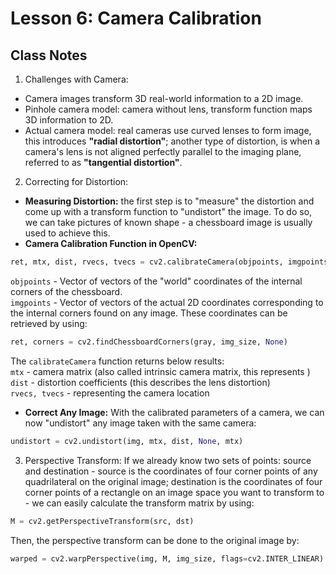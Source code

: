 # Lesson 6: Camera Calibration

## Class Notes

1. Challenges with Camera:
- Camera images transform 3D real-world information to a 2D image.
- Pinhole camera model: camera without lens, transform function maps 3D information to 2D.
- Actual camera model: real cameras use curved lenses to form image, this introduces **"radial distortion"**; another type of distortion, is when a camera's lens is not aligned perfectly parallel to the imaging plane, referred to as **"tangential distortion"**.

2. Correcting for Distortion:
- **Measuring Distortion:** the first step is to "measure" the distortion and come up with a transform function to "undistort" the image. To do so, we can take pictures of known shape - a chessboard image is usually used to achieve this.  
- **Camera Calibration Function in OpenCV:**  
```python
ret, mtx, dist, rvecs, tvecs = cv2.calibrateCamera(objpoints, imgpoints, gray.shape[::-1], None, None)
```
`objpoints` - Vector of vectors of the "world" coordinates of the internal corners of the chessboard.  
`imgpoints` -  Vector of vectors of the actual 2D coordinates corresponding to the internal corners found on any image. These coordinates can be retrieved by using:
```python
ret, corners = cv2.findChessboardCorners(gray, img_size, None)
```  
The `calibrateCamera` function returns below results:  
`mtx` - camera matrix (also called intrinsic camera matrix, this represents )  
`dist` - distortion coefficients (this describes the lens distortion)  
`rvecs, tvecs` - representing the camera location  
- **Correct Any Image:** With the calibrated parameters of a camera, we can now "undistort" any image taken with the same camera:
```python
undistort = cv2.undistort(img, mtx, dist, None, mtx)
```

3. Perspective Transform:
If we already know two sets of points: source and destination - source is the coordinates of four corner points of any quadrilateral on the original image; destination is the coordinates of four corner points of a rectangle on an image space you want to transform to - we can easily calculate the transform matrix by using:  
```python
M = cv2.getPerspectiveTransform(src, dst)
```
Then, the perspective transform can be done to the original image by:
```python
warped = cv2.warpPerspective(img, M, img_size, flags=cv2.INTER_LINEAR)
```
